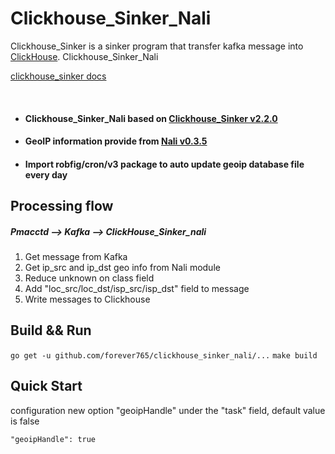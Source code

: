 # Clickhouse_Sinker_Nali

Clickhouse_Sinker is a sinker program that transfer kafka message into [ClickHouse](https://clickhouse.yandex/).
Clickhouse_Sinker_Nali 

[clickhouse_sinker docs](https://housepower.github.io/clickhouse_sinker_nali/dev/introduction.html#features)  

<br>

- #### Clickhouse_Sinker_Nali based on [Clickhouse_Sinker v2.2.0](https://github.com/forever765/clickhouse_sinker)
- #### GeoIP information provide from [Nali v0.3.5](https://github.com/zu1k/nali)
- #### Import robfig/cron/v3 package to auto update geoip database file every day

## Processing flow
##### Pmacctd --> Kafka --> ClickHouse_Sinker_nali
1. Get message from Kafka
2. Get ip_src and ip_dst geo info from Nali module
3. Reduce unknown on class field
4. Add "loc_src/loc_dst/isp_src/isp_dst" field to message
5. Write messages to Clickhouse

## Build && Run
`go get -u github.com/forever765/clickhouse_sinker_nali/...`
`make build`

## Quick Start
configuration new option "geoipHandle" under the "task" field, default value is false

`"geoipHandle": true`

